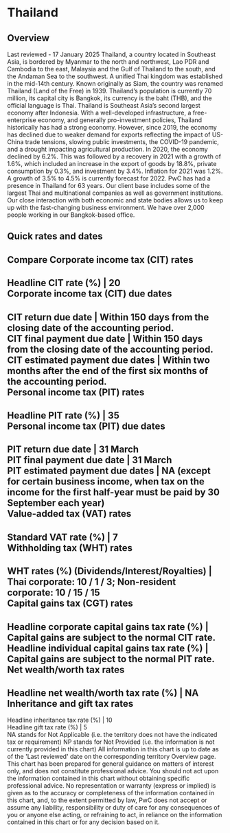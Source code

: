 # Thailand
## Overview
Last reviewed - 17 January 2025
Thailand, a country located in Southeast Asia, is bordered by Myanmar to the north and northwest, Lao PDR and Cambodia to the east, Malaysia and the Gulf of Thailand to the south, and the Andaman Sea to the southwest. A unified Thai kingdom was established in the mid-14th century. Known originally as Siam, the country was renamed Thailand (Land of the Free) in 1939. Thailand’s population is currently 70 million, its capital city is Bangkok, its currency is the baht (THB), and the official language is Thai.
Thailand is Southeast Asia’s second largest economy after Indonesia. With a well-developed infrastructure, a free-enterprise economy, and generally pro-investment policies, Thailand historically has had a strong economy. However, since 2019, the economy has declined due to weaker demand for exports reflecting the impact of US-China trade tensions, slowing public investments, the COVID-19 pandemic, and a drought impacting agricultural production. In 2020, the economy declined by 6.2%. This was followed by a recovery in 2021 with a growth of 1.6%, which included an increase in the export of goods by 18.8%, private consumption by 0.3%, and investment by 3.4%. Inflation for 2021 was 1.2%. A growth of 3.5% to 4.5% is currently forecast for 2022. 
PwC has had a presence in Thailand for 63 years. Our client base includes some of the largest Thai and multinational companies as well as government institutions. Our close interaction with both economic and state bodies allows us to keep up with the fast-changing business environment. We have over 2,000 people working in our Bangkok-based office.
## Quick rates and dates
Compare
Corporate income tax (CIT) rates   
---  
Headline CIT rate (%) |  20  
Corporate income tax (CIT) due dates   
---  
CIT return due date |  Within 150 days from the closing date of the accounting period.  
CIT final payment due date |  Within 150 days from the closing date of the accounting period.  
CIT estimated payment due dates |  Within two months after the end of the first six months of the accounting period.  
Personal income tax (PIT) rates   
---  
Headline PIT rate (%) |  35  
Personal income tax (PIT) due dates   
---  
PIT return due date |  31 March  
PIT final payment due date |  31 March  
PIT estimated payment due dates |  NA (except for certain business income, when tax on the income for the first half-year must be paid by 30 September each year)  
Value-added tax (VAT) rates   
---  
Standard VAT rate (%) |  7  
Withholding tax (WHT) rates   
---  
WHT rates (%) (Dividends/Interest/Royalties) |  Thai corporate: 10 / 1 / 3; Non-resident corporate: 10 / 15 / 15  
Capital gains tax (CGT) rates   
---  
Headline corporate capital gains tax rate (%) |  Capital gains are subject to the normal CIT rate.  
Headline individual capital gains tax rate (%) |  Capital gains are subject to the normal PIT rate.  
Net wealth/worth tax rates   
---  
Headline net wealth/worth tax rate (%) |  NA  
Inheritance and gift tax rates   
---  
Headline inheritance tax rate (%) |  10  
Headline gift tax rate (%) |  5  
NA stands for Not Applicable (i.e. the territory does not have the indicated tax or requirement)
NP stands for Not Provided (i.e. the information is not currently provided in this chart) 
All information in this chart is up to date as of the 'Last reviewed' date on the corresponding territory Overview page. This chart has been prepared for general guidance on matters of interest only, and does not constitute professional advice. You should not act upon the information contained in this chart without obtaining specific professional advice. No representation or warranty (express or implied) is given as to the accuracy or completeness of the information contained in this chart, and, to the extent permitted by law, PwC does not accept or assume any liability, responsibility or duty of care for any consequences of you or anyone else acting, or refraining to act, in reliance on the information contained in this chart or for any decision based on it.
